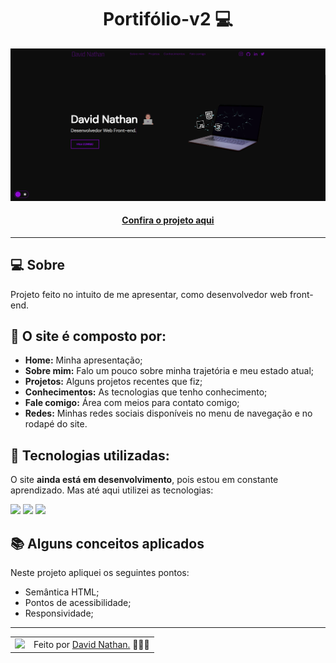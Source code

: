 <h1 align="center">Portifólio-v2 💻</h1>

![Imagem do projeto finalizado](imagens/printsites/sitePortifolio.png)

<h4 align="center"><a href="https://portifolio-v3.netlify.app">Confira o projeto aqui</a></h4>

---

## 💻 Sobre

Projeto feito no intuito de me apresentar, como desenvolvedor web front-end.

## 🤯 O site é composto por:

- **Home:** Minha apresentação;
- **Sobre mim:** Falo um pouco sobre minha trajetória e meu estado atual;
- **Projetos:** Alguns projetos recentes que fiz;
- **Conhecimentos:** As tecnologias que tenho conhecimento;
- **Fale comigo:** Área com meios para contato comigo;
- **Redes:** Minhas redes sociais disponíveis no menu de navegação e no rodapé do site.

## 🧠 Tecnologias utilizadas:

O site **ainda está em desenvolvimento**, pois estou em constante aprendizado. Mas até aqui utilizei as tecnologias:

<div>
    <img src="https://img.shields.io/badge/HTML5-E34F26?style=for-the-badge&logo=html5&logoColor=white" />
    <img src="https://img.shields.io/badge/CSS3-1572B6?style=for-the-badge&logo=css3&logoColor=white" />
    <img src="https://img.shields.io/badge/JavaScript-F7DF1E?style=for-the-badge&logo=javascript&logoColor=black" />
</div>

## 📚 Alguns conceitos aplicados

Neste projeto apliquei os seguintes pontos:
+ Semântica HTML;
+ Pontos de acessibilidade;
+ Responsividade;

---

<table>
  <tr>
    <td>
      <img src="https://avatars.githubusercontent.com/u/182828429?v=4" width="100px" />
    </td>
    <td>
      Feito por <a href="https://github.com/David-Dev18">David Nathan.</a> 👨🏽‍💻
    </td>
  </tr>
</table>
